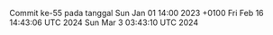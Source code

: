 Commit ke-55 pada tanggal Sun Jan 01 14:00 2023 +0100
Fri Feb 16 14:43:06 UTC 2024
Sun Mar  3 03:43:10 UTC 2024
